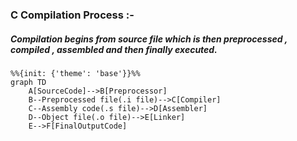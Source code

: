 ### C Compilation Process :-

##### Compilation begins from source file which is then preprocessed , compiled , assembled and then finally executed.

```mermaid
%%{init: {'theme': 'base'}}%%
graph TD
    A[SourceCode]-->B[Preprocessor]
    B--Preprocessed file(.i file)-->C[Compiler]
    C--Assembly code(.s file)-->D[Assembler]
    D--Object file(.o file)-->E[Linker]
    E-->F[FinalOutputCode]
```